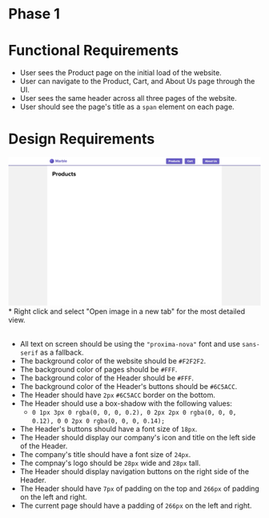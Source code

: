 # Phase 1

# Functional Requirements

* User sees the Product page on the initial load of the website.
* User can navigate to the Product, Cart, and About Us page through the UI.
* User sees the same header across all three pages of the website.
* User should see the page's title as a `span` element on each page.

# Design Requirements

<img src="https://github.com/DevMountain/qa-ecommerce/blob/assets/phase_1.jpg" />
* Right click and select "Open image in a new tab" for the most detailed view.

<br />
<br />

* All text on screen should be using the `"proxima-nova"` font and use `sans-serif` as a fallback.
* The background color of the website should be `#F2F2F2`.
* The background color of pages should be `#FFF`.
* The background color of the Header should be `#FFF`.
* The background color of the Header's buttons should be `#6C5ACC`.
* The Header should have `2px` `#6C5ACC` border on the bottom.
* The Header should use a box-shadow with the following values: 
  * `0 1px 3px 0 rgba(0, 0, 0, 0.2), 0 2px 2px 0 rgba(0, 0, 0, 0.12), 0 0 2px 0 rgba(0, 0, 0, 0.14);`
* The Header's buttons should have a font size of `18px`.
* The Header should display our company's icon and title on the left side of the Header.
* The company's title should have a font size of `24px`.
* The compnay's logo should be `28px` wide and `28px` tall.
* The Header should display navigation buttons on the right side of the Header.
* The Header should have `7px` of padding on the top and `266px` of padding on the left and right.
* The current page should have a padding of `266px` on the left and right.